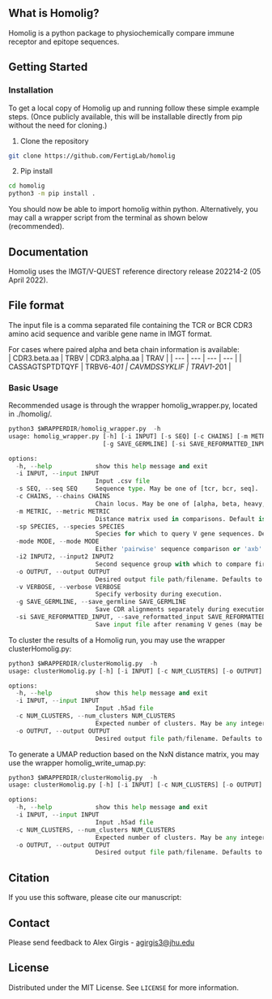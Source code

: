 <!-- ABOUT THE PROJECT -->
## What is Homolig?

Homolig is a python package to physiochemically compare immune receptor and
epitope sequences.

<!-- GETTING STARTED -->
## Getting Started

### Installation

To get a local copy of Homolig up and running follow these simple example steps.
(Once publicly available, this will be installable directly from pip without the
need for cloning.) 

1. Clone the repository
```bash
git clone https://github.com/FertigLab/homolig
```
2. Pip install
```bash
cd homolig 
python3 -m pip install .
```

You should now be able to import homolig within python. Alternatively, you may call a wrapper script from the terminal as shown below (recommended). 

## Documentation
Homolig uses the IMGT/V-QUEST reference directory release 202214-2 (05 April
2022).

## File format
The input file is a comma separated file containing the TCR or BCR CDR3 amino acid sequence and varible
gene name in IMGT format.   

For cases where paired alpha and beta chain information is available:  
| CDR3.beta.aa | TRBV | CDR3.alpha.aa | TRAV |
| --- | --- |  --- | --- |
| CASSAGTSPTDTQYF | TRBV6-4*01 | CAVMDSSYKLIF | TRAV1-2*01 |

### Basic Usage
Recommended usage is through the wrapper homolig_wrapper.py, located in ./homolig/. 
```python
python3 $WRAPPERDIR/homolig_wrapper.py  -h
usage: homolig_wrapper.py [-h] [-i INPUT] [-s SEQ] [-c CHAINS] [-m METRIC] [-sp SPECIES] [-mode MODE] [-i2 INPUT2] [-o OUTPUT] [-v VERBOSE]
                          [-g SAVE_GERMLINE] [-si SAVE_REFORMATTED_INPUT]

options:
  -h, --help            show this help message and exit
  -i INPUT, --input INPUT
                        Input .csv file
  -s SEQ, --seq SEQ     Sequence type. May be one of [tcr, bcr, seq].
  -c CHAINS, --chains CHAINS
                        Chain locus. May be one of [alpha, beta, heavy, light]. Can be omitted if --seq == 'seq'.
  -m METRIC, --metric METRIC
                        Distance matrix used in comparisons. Default is aadist.
  -sp SPECIES, --species SPECIES
                        Species for which to query V gene sequences. Default is human.
  -mode MODE, --mode MODE
                        Either 'pairwise' sequence comparison or 'axb' between two sequence groups.
  -i2 INPUT2, --input2 INPUT2
                        Second sequence group with which to compare first file.
  -o OUTPUT, --output OUTPUT
                        Desired output file path/filename. Defaults to input file directory.
  -v VERBOSE, --verbose VERBOSE
                        Specify verbosity during execution.
  -g SAVE_GERMLINE, --save_germline SAVE_GERMLINE
                        Save CDR alignments separately during execution.
  -si SAVE_REFORMATTED_INPUT, --save_reformatted_input SAVE_REFORMATTED_INPUT
                        Save input file after renaming V genes (may be useful in post-analysis).

```

To cluster the results of a Homolig run, you may use the wrapper clusterHomolig.py: 

```python
python3 $WRAPPERDIR/clusterHomolig.py  -h
usage: clusterHomolig.py [-h] [-i INPUT] [-c NUM_CLUSTERS] [-o OUTPUT]

options:
  -h, --help            show this help message and exit
  -i INPUT, --input INPUT
                        Input .h5ad file
  -c NUM_CLUSTERS, --num_clusters NUM_CLUSTERS
                        Expected number of clusters. May be any integer.
  -o OUTPUT, --output OUTPUT
                        Desired output file path/filename. Defaults to input file directory.

```

To generate a UMAP reduction based on the NxN distance matrix, you may use the wrapper homolig_write_umap.py: 

```python
python3 $WRAPPERDIR/clusterHomolig.py  -h
usage: clusterHomolig.py [-h] [-i INPUT] [-c NUM_CLUSTERS] [-o OUTPUT]

options:
  -h, --help            show this help message and exit
  -i INPUT, --input INPUT
                        Input .h5ad file
  -c NUM_CLUSTERS, --num_clusters NUM_CLUSTERS
                        Expected number of clusters. May be any integer.
  -o OUTPUT, --output OUTPUT
                        Desired output file path/filename. Defaults to input file directory.
```

## Citation

If you use this software, please cite our manuscript:

<!-- CONTACT -->
## Contact

Please send feedback to Alex Girgis -
<agirgis3@jhu.edu>


<!-- LICENSE -->
## License

Distributed under the MIT License. See `LICENSE` for more information.
